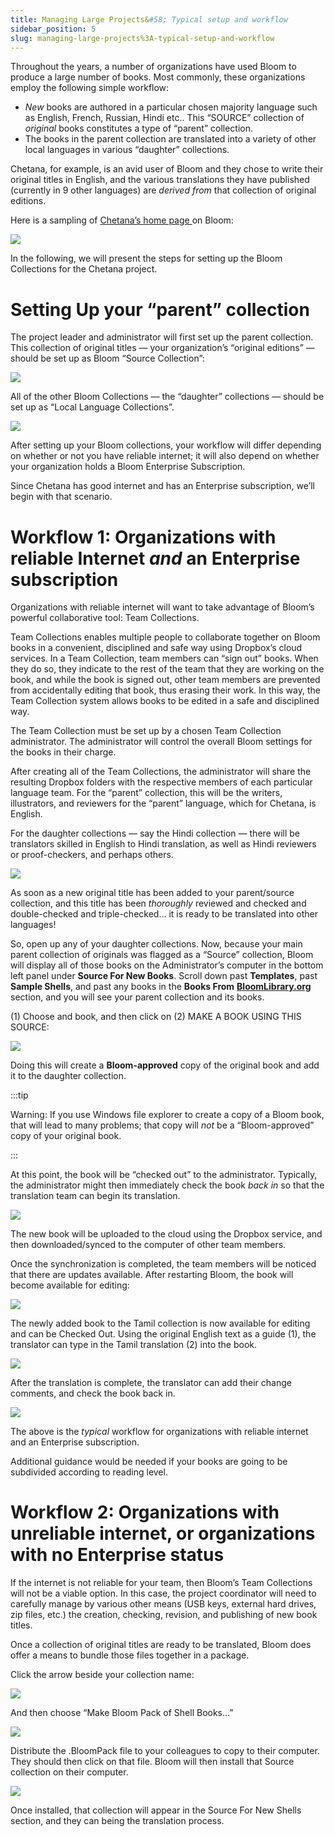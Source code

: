 ```yaml
---
title: Managing Large Projects&#58; Typical setup and workflow
sidebar_position: 5
slug: managing-large-projects%3A-typical-setup-and-workflow
---
```




Throughout the years, a number of organizations have used Bloom to produce a large number of books. Most commonly, these organizations employ the following simple workflow:

- _New_ books are authored in a particular chosen majority language such as English, French, Russian, Hindi etc.. This “SOURCE” collection of _original_ books constitutes a type of “parent” collection.
- The books in the parent collection are translated into a variety of other local languages in various “daughter” collections.

Chetana, for example, is an avid user of Bloom and they chose to write their original titles in English, and the various translations they have published (currently in 9 other languages) are _derived from_ that collection of original editions. 


Here is a sampling of [Chetana’s home page ](https://bloomlibrary.org/chetana)on Bloom:


![](/notion_imgs/1271721441.png)


In the following, we will present the steps for setting up the Bloom Collections for the Chetana project.


# Setting Up your “parent” collection


The project leader and administrator will first set up the parent collection. This collection of original titles — your organization’s “original editions” — should be set up as Bloom “Source Collection”:


![](/notion_imgs/1469300749.png)


All of the other Bloom Collections — the “daughter” collections — should be set up as “Local Language Collections”.


![](/notion_imgs/693532564.png)


After setting up your Bloom collections, your workflow will differ depending on whether or not you have reliable internet; it will also depend on whether your organization holds a Bloom Enterprise Subscription. 


Since Chetana has good internet and has an Enterprise subscription, we’ll begin with that scenario.


# Workflow 1: Organizations with reliable Internet _and_ an Enterprise subscription


Organizations with reliable internet will want to take advantage of Bloom’s powerful collaborative tool: Team Collections. 


Team Collections enables multiple people to collaborate together on Bloom books in a convenient, disciplined and safe way using Dropbox’s cloud services. In a Team Collection, team members can “sign out” books. When they do so, they indicate to the rest of the team that they are working on the book, and while the book is signed out, other team members are prevented from accidentally editing that book, thus erasing their work. In this way, the Team Collection system allows books to be edited in a safe and disciplined way.


The Team Collection must be set up by a chosen Team Collection administrator. The administrator will control the overall Bloom settings for the books in their charge.


After creating all of the Team Collections, the administrator will share the resulting Dropbox folders with the respective members of each particular language team. For the “parent” collection, this will be the writers, illustrators, and reviewers for the “parent” language, which for Chetana, is English. 


For the daughter collections — say the Hindi collection — there will be translators skilled in English to Hindi translation, as well as Hindi reviewers or proof-checkers, and perhaps others.


![](/notion_imgs/29814677.png)


As soon as a new original title has been added to your parent/source collection, and this title has been _thoroughly_ reviewed and checked and double-checked and triple-checked… it is ready to be translated into other languages! 


So, open up any of your daughter collections. Now, because your main parent collection of originals was flagged as a “Source” collection, Bloom will display all of those books on the Administrator’s computer in the bottom left panel under **Source For New Books**. Scroll down past **Templates**, past **Sample Shells**, and past any books in the **Books From** [**BloomLibrary.org**](http://BloomLibrary.org) section, and you will see your parent collection and its books. 


(1) Choose and book, and then click on (2) MAKE A BOOK USING THIS SOURCE:


![](/notion_imgs/2012128549.png)


Doing this will create a **Bloom-approved** copy of the original book and add it to the daughter collection. 


:::tip

Warning: If you use Windows file explorer to create a copy of a Bloom book, that will lead to many problems; that copy will _not_ be a “Bloom-approved” copy of your original book.

:::



At this point, the book will be “checked out” to the administrator. Typically, the administrator might then immediately check the book _back in_ so that the translation team can begin its translation.


![](/notion_imgs/775949931.png)


The new book will be uploaded to the cloud using the Dropbox service, and then downloaded/synced to the computer of other team members. 


Once the synchronization is completed, the team members will be noticed that there are updates available. After restarting Bloom, the book will become available for editing:


![](/notion_imgs/2115815511.png)


The newly added book to the Tamil collection is now available for editing and can be Checked Out. Using the original English text as a guide (1), the translator can type in the Tamil translation (2) into the book.


![](/notion_imgs/1872549399.png)


After the translation is complete, the translator can add their change comments, and check the book back in. 


![](/notion_imgs/2078882203.png)


The above is the _typical_ workflow for organizations with reliable internet and an Enterprise subscription. 


Additional guidance would be needed if your books are going to be subdivided according to reading level.


# Workflow 2: Organizations with unreliable internet, or organizations with no Enterprise status


If the internet is not reliable for your team, then Bloom’s Team Collections will not be a viable option. In this case, the project coordinator will need to carefully manage by various other means (USB keys, external hard drives, zip files, etc.) the creation, checking, revision, and publishing of new book titles.


Once a collection of original titles are ready to be translated, Bloom does offer a means to bundle those files together in a package. 


Click the arrow beside your collection name:


![](/notion_imgs/1662008181.png)


And then choose “Make Bloom Pack of Shell Books…”


![](/notion_imgs/1575640529.png)


Distribute the .BloomPack file to your colleagues to copy to their computer. They should then click on that file. Bloom will then install that Source collection on their computer.


![](/notion_imgs/877570578.png)


Once installed, that collection will appear in the Source For New Shells section, and they can being the translation process.

